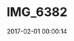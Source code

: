 ---
layout: post
title: IMG_6382
description: Real name unknown
date: 2017-02-01 00:00:14
loQualPath: /2017/02/img-6382/img-6382-compressed.jpg
hiQualPath: /2017/02/img-6382/img-6382.jpg
---